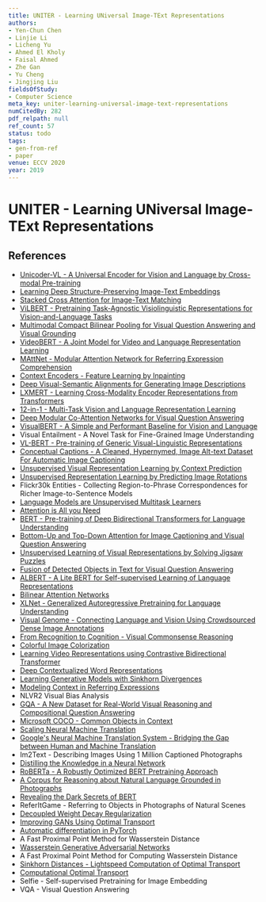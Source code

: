 ```yaml
---
title: UNITER - Learning UNiversal Image-TExt Representations
authors:
- Yen-Chun Chen
- Linjie Li
- Licheng Yu
- Ahmed El Kholy
- Faisal Ahmed
- Zhe Gan
- Yu Cheng
- Jingjing Liu
fieldsOfStudy:
- Computer Science
meta_key: uniter-learning-universal-image-text-representations
numCitedBy: 282
pdf_relpath: null
ref_count: 57
status: todo
tags:
- gen-from-ref
- paper
venue: ECCV 2020
year: 2019
---
```


# UNITER - Learning UNiversal Image-TExt Representations

## References

- [Unicoder-VL - A Universal Encoder for Vision and Language by Cross-modal Pre-training](./unicoder-vl-a-universal-encoder-for-vision-and-language-by-cross-modal-pre-training.md)
- [Learning Deep Structure-Preserving Image-Text Embeddings](./learning-deep-structure-preserving-image-text-embeddings.md)
- [Stacked Cross Attention for Image-Text Matching](./stacked-cross-attention-for-image-text-matching.md)
- [ViLBERT - Pretraining Task-Agnostic Visiolinguistic Representations for Vision-and-Language Tasks](./vilbert-pretraining-task-agnostic-visiolinguistic-representations-for-vision-and-language-tasks.md)
- [Multimodal Compact Bilinear Pooling for Visual Question Answering and Visual Grounding](./multimodal-compact-bilinear-pooling-for-visual-question-answering-and-visual-grounding.md)
- [VideoBERT - A Joint Model for Video and Language Representation Learning](./videobert-a-joint-model-for-video-and-language-representation-learning.md)
- [MAttNet - Modular Attention Network for Referring Expression Comprehension](./mattnet-modular-attention-network-for-referring-expression-comprehension.md)
- [Context Encoders - Feature Learning by Inpainting](./context-encoders-feature-learning-by-inpainting.md)
- [Deep Visual-Semantic Alignments for Generating Image Descriptions](./deep-visual-semantic-alignments-for-generating-image-descriptions.md)
- [LXMERT - Learning Cross-Modality Encoder Representations from Transformers](./lxmert-learning-cross-modality-encoder-representations-from-transformers.md)
- [12-in-1 - Multi-Task Vision and Language Representation Learning](./12-in-1-multi-task-vision-and-language-representation-learning.md)
- [Deep Modular Co-Attention Networks for Visual Question Answering](./deep-modular-co-attention-networks-for-visual-question-answering.md)
- [VisualBERT - A Simple and Performant Baseline for Vision and Language](./visualbert-a-simple-and-performant-baseline-for-vision-and-language.md)
- Visual Entailment - A Novel Task for Fine-Grained Image Understanding
- [VL-BERT - Pre-training of Generic Visual-Linguistic Representations](./vl-bert-pre-training-of-generic-visual-linguistic-representations.md)
- [Conceptual Captions - A Cleaned, Hypernymed, Image Alt-text Dataset For Automatic Image Captioning](./conceptual-captions-a-cleaned-hypernymed-image-alt-text-dataset-for-automatic-image-captioning.md)
- [Unsupervised Visual Representation Learning by Context Prediction](./unsupervised-visual-representation-learning-by-context-prediction.md)
- [Unsupervised Representation Learning by Predicting Image Rotations](./unsupervised-representation-learning-by-predicting-image-rotations.md)
- Flickr30k Entities - Collecting Region-to-Phrase Correspondences for Richer Image-to-Sentence Models
- [Language Models are Unsupervised Multitask Learners](./language-models-are-unsupervised-multitask-learners.md)
- [Attention is All you Need](./attention-is-all-you-need.md)
- [BERT - Pre-training of Deep Bidirectional Transformers for Language Understanding](./bert-pre-training-of-deep-bidirectional-transformers-for-language-understanding.md)
- [Bottom-Up and Top-Down Attention for Image Captioning and Visual Question Answering](./bottom-up-and-top-down-attention-for-image-captioning-and-visual-question-answering.md)
- [Unsupervised Learning of Visual Representations by Solving Jigsaw Puzzles](./unsupervised-learning-of-visual-representations-by-solving-jigsaw-puzzles.md)
- [Fusion of Detected Objects in Text for Visual Question Answering](./fusion-of-detected-objects-in-text-for-visual-question-answering.md)
- [ALBERT - A Lite BERT for Self-supervised Learning of Language Representations](./albert-a-lite-bert-for-self-supervised-learning-of-language-representations.md)
- [Bilinear Attention Networks](./bilinear-attention-networks.md)
- [XLNet - Generalized Autoregressive Pretraining for Language Understanding](./xlnet-generalized-autoregressive-pretraining-for-language-understanding.md)
- [Visual Genome - Connecting Language and Vision Using Crowdsourced Dense Image Annotations](./visual-genome-connecting-language-and-vision-using-crowdsourced-dense-image-annotations.md)
- [From Recognition to Cognition - Visual Commonsense Reasoning](./from-recognition-to-cognition-visual-commonsense-reasoning.md)
- [Colorful Image Colorization](./colorful-image-colorization.md)
- [Learning Video Representations using Contrastive Bidirectional Transformer](./learning-video-representations-using-contrastive-bidirectional-transformer.md)
- [Deep Contextualized Word Representations](./deep-contextualized-word-representations.md)
- [Learning Generative Models with Sinkhorn Divergences](./learning-generative-models-with-sinkhorn-divergences.md)
- [Modeling Context in Referring Expressions](./modeling-context-in-referring-expressions.md)
- NLVR2 Visual Bias Analysis
- [GQA - A New Dataset for Real-World Visual Reasoning and Compositional Question Answering](./gqa-a-new-dataset-for-real-world-visual-reasoning-and-compositional-question-answering.md)
- [Microsoft COCO - Common Objects in Context](./microsoft-coco-common-objects-in-context.md)
- [Scaling Neural Machine Translation](./scaling-neural-machine-translation.md)
- [Google's Neural Machine Translation System - Bridging the Gap between Human and Machine Translation](./google-s-neural-machine-translation-system-bridging-the-gap-between-human-and-machine-translation.md)
- Im2Text - Describing Images Using 1 Million Captioned Photographs
- [Distilling the Knowledge in a Neural Network](./distilling-the-knowledge-in-a-neural-network.md)
- [RoBERTa - A Robustly Optimized BERT Pretraining Approach](./roberta-a-robustly-optimized-bert-pretraining-approach.md)
- [A Corpus for Reasoning about Natural Language Grounded in Photographs](./a-corpus-for-reasoning-about-natural-language-grounded-in-photographs.md)
- [Revealing the Dark Secrets of BERT](./revealing-the-dark-secrets-of-bert.md)
- ReferItGame - Referring to Objects in Photographs of Natural Scenes
- [Decoupled Weight Decay Regularization](./decoupled-weight-decay-regularization.md)
- [Improving GANs Using Optimal Transport](./improving-gans-using-optimal-transport.md)
- [Automatic differentiation in PyTorch](./automatic-differentiation-in-pytorch.md)
- A Fast Proximal Point Method for Wasserstein Distance
- [Wasserstein Generative Adversarial Networks](./wasserstein-generative-adversarial-networks.md)
- A Fast Proximal Point Method for Computing Wasserstein Distance
- [Sinkhorn Distances - Lightspeed Computation of Optimal Transport](./sinkhorn-distances-lightspeed-computation-of-optimal-transport.md)
- [Computational Optimal Transport](./computational-optimal-transport.md)
- Selfie - Self-supervised Pretraining for Image Embedding
- VQA - Visual Question Answering
